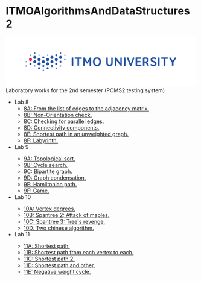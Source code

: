 # ITMOAlgorithmsAndDataStructures2
<img src = "https://github.com/annchous/ITMOAlgorithmsAndDataStructures2/blob/master/itmolog.png">
Laboratory works for the 2nd semester (PCMS2 testing system)
<ul>
  <li>Lab 8
    <ul>
      <li><a href = "https://github.com/annchous/ITMOAlgorithmsAndDataStructures2/tree/master/8A/main.cpp">8A: From the list of edges to the      adjacency matrix.</a></li>
      <li><a href = "https://github.com/annchous/ITMOAlgorithmsAndDataStructures2/tree/master/8B/main.cpp">8B: Non-Orientation check.</a></li>
      <li><a href = "https://github.com/annchous/ITMOAlgorithmsAndDataStructures2/tree/master/8C/main.cpp">8C: Checking for parallel edges.</a></li>
      <li><a href = "https://github.com/annchous/ITMOAlgorithmsAndDataStructures2/tree/master/8D/main.cpp">8D: Connectivity components.</a></li>
      <li><a href = "https://github.com/annchous/ITMOAlgorithmsAndDataStructures2/tree/master/8E/main.cpp">8E: Shortest path in an unweighted graph.</a></li>
      <li><a href = "https://github.com/annchous/ITMOAlgorithmsAndDataStructures2/tree/master/8F/main.cpp">8F: Labyrinth.</a></li>
    </ul>
  </li>
  <li>Lab 9</li>
  <ul>
      <li><a href = "https://github.com/annchous/ITMOAlgorithmsAndDataStructures2/tree/master/9A/main.cpp">9A: Topological sort.</a></li>
      <li><a href = "https://github.com/annchous/ITMOAlgorithmsAndDataStructures2/tree/master/9B/main.cpp">9B: Cycle search.</a></li>
      <li><a href = "https://github.com/annchous/ITMOAlgorithmsAndDataStructures2/tree/master/9C/main.cpp">9C: Bipartite graph.</a></li>
      <li><a href = "https://github.com/annchous/ITMOAlgorithmsAndDataStructures2/tree/master/9D/main.cpp">9D: Graph condensation.</a></li>
      <li><a href = "https://github.com/annchous/ITMOAlgorithmsAndDataStructures2/tree/master/9E/main.cpp">9E: Hamiltonian path.</a></li>
      <li><a href = "https://github.com/annchous/ITMOAlgorithmsAndDataStructures2/tree/master/9F/main.cpp">9F: Game.</a></li>
    </ul>
  </li>
  <li>Lab 10</li>
  <ul>
      <li><a href = "https://github.com/annchous/ITMOAlgorithmsAndDataStructures2/tree/master/10A/main.cpp">10A: Vertex degrees.</a></li>
      <li><a href = "https://github.com/annchous/ITMOAlgorithmsAndDataStructures2/tree/master/10B/main.cpp">10B: Spantree 2: Attack of maples.</a></li>
      <li><a href = "https://github.com/annchous/ITMOAlgorithmsAndDataStructures2/tree/master/10C/main.cpp">10C: Spantree 3: Tree's revenge.</a></li>
      <li><a href = "https://github.com/annchous/ITMOAlgorithmsAndDataStructures2/tree/master/10D/main.cpp">10D: Two chinese algorithm.</a></li>
    </ul>
  </li>
  <li>Lab 11</li>
  <ul>
      <li><a href = "https://github.com/annchous/ITMOAlgorithmsAndDataStructures2/tree/master/11A/main.cpp">11A: Shortest path.</a></li>
      <li><a href = "https://github.com/annchous/ITMOAlgorithmsAndDataStructures2/tree/master/11B/main.cpp">11B: Shortest path from each vertex to each.</a></li>
      <li><a href = "https://github.com/annchous/ITMOAlgorithmsAndDataStructures2/tree/master/11C/main.cpp">11C: Shortest path 2.</a></li>
      <li><a href = "https://github.com/annchous/ITMOAlgorithmsAndDataStructures2/tree/master/11D/main.cpp">11D: Shortest path and other.</a></li>
  <li><a href = "https://github.com/annchous/ITMOAlgorithmsAndDataStructures2/tree/master/11E/main.cpp">11E: Negative weight cycle.</a></li>
    </ul>
  </li>
